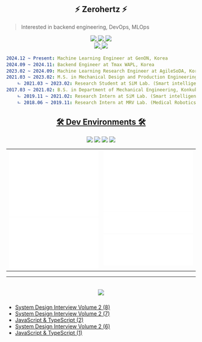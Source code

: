 <h2 align="center">
    ⚡ Zerohertz ⚡
</h2>

> Interested in backend engineering, DevOps, MLOps

<p align="center">
    <a href="https://zerohertz.github.io/about/">
        <img src="https://img.shields.io/badge/About Me-800A0A?style=for-the-badge&logo=ReadMe&logoColor=white"/>
    </a>
    <a href="https://scholar.google.com/citations?user=TxiJyc0AAAAJ">
        <img src="https://img.shields.io/badge/Google Scholar-4285F4?style=for-the-badge&logo=googlescholar&logoColor=white"/>
    </a>
    <a href="mailto:ohg3417@gmail.com">
        <img src="https://img.shields.io/badge/Gmail-EA4335?style=for-the-badge&logo=Gmail&logoColor=white"/>
    </a>
    <br/>
    <a href="https://cal.com/zerohertz?redirect=false">
        <img src="https://img.shields.io/badge/Coffee Chat-2F2625?style=flat&logo=buymeacoffee&logoColor=white"/>
    </a>
    <img src="https://img.shields.io/endpoint.svg?url=https://raw.githubusercontent.com/Zerohertz/Zerohertz/refs/heads/main/data/jmy.json"/>
</p>

```yaml
2024.12 ~ Present: Machine Learning Engineer at GenON, Korea
2024.09 ~ 2024.11: Backend Engineer at Tmax WAPL, Korea
2023.02 ~ 2024.09: Machine Learning Research Engineer at AgileSoDA, Korea
2021.03 ~ 2023.02: M.S. in Mechanical Design and Production Engineering, Konkuk University, Korea
    ㄴ 2021.03 ~ 2023.02: Research Student at SiM Lab. (Smart intelligent Manufacturing system Laboratory)
2017.03 ~ 2021.02: B.S. in Department of Mechanical Engineering, Konkuk University, Korea
    ㄴ 2019.11 ~ 2021.02: Research Intern at SiM Lab. (Smart intelligent Manufacturing system Laboratory)
    ㄴ 2018.06 ~ 2019.11: Research Intern at MRV Lab. (Medical Robotics and Virtual Reality Laboratory)
```

<h2 align="center">
    <a href="https://github.com/stars/Zerohertz/lists/00-dev-environments">
        🛠️ Dev Environments 🛠️
    </a>
</h2>

<div align="center">
<a href="https://github.com/Zerohertz/dotfiles/blob/main/macos"><img src="https://img.shields.io/badge/MacOS-000?style=for-the-badge&logo=apple" /></a>
<a href="https://github.com/Zerohertz/dotfiles/blob/main/.config/kitty/kitty.conf"><img src="https://img.shields.io/badge/Kitty-000?style=for-the-badge&logo=gnometerminal" /></a>
<a href="https://github.com/Zerohertz/dotfiles/blob/main/.zshrc"><img src="https://img.shields.io/badge/Zsh-000?style=for-the-badge&logo=zsh" /></a>
<a href="https://github.com/Zerohertz/nvim"><img src="https://img.shields.io/badge/Neovim-000?style=for-the-badge&logo=neovim" /></a>
</div>

<div align="center">
  <table>
    <tr>
      <td width="50%" valign="top">
        <img src="metrics/metrics.base.svg" alt="base" width="100%"/>
        <img src="metrics/metrics.plugin.stars.svg" alt="stars" width="100%"/>
      </td>
      <td width="50%" valign="top">
        <img src="metrics/metrics.plugin.isocalendar.fullyear.svg" alt="isocalendar" width="100%"/>
        <img src="metrics/metrics.plugin.habits.facts.svg" alt="habits" width="100%"/>
        <img src="metrics/metrics.plugin.languages.details.svg" alt="languages" width="100%"/>
        <!-- <img src="metrics/metrics.plugin.notable.indepth.svg" alt="notable" width="100%"/> -->
        <!-- <img src="metrics/metrics.plugin.achievements.compact.svg" alt="achievements" width="100%"/> -->
      </td>
    </tr>
  </table>
</div>

<!--
<p align="center">
  <img src="https://hits.seeyoufarm.com/api/count/incr/badge.svg?url=https%3A%2F%2Fgithub.com%2FZerohertz&count_bg=%23800a0a&title_bg=%23f00a0a&icon=&icon_color=%23E7E7E7&title=hits&edge_flat=false"/>
</p>
-->

---

<h2 align="center">
    <a href="https://zerohertz.github.io/">
        <img src="https://img.shields.io/badge/Zerohertz's%20Blog-800a0a?style=for-the-badge&logo=github&logoColor=white"/>
    </a>
</h2>

<!-- BLOG-POST-LIST:START -->
- [System Design Interview Volume 2 &lpar;8&rpar;](https://zerohertz.github.io/system-design-interview-volume-2-8/)
- [System Design Interview Volume 2 &lpar;7&rpar;](https://zerohertz.github.io/system-design-interview-volume-2-7/)
- [JavaScript &amp; TypeScript &lpar;2&rpar;](https://zerohertz.github.io/js-ts-2/)
- [System Design Interview Volume 2 &lpar;6&rpar;](https://zerohertz.github.io/system-design-interview-volume-2-6/)
- [JavaScript &amp; TypeScript &lpar;1&rpar;](https://zerohertz.github.io/js-ts-1/)
<!-- BLOG-POST-LIST:END -->
